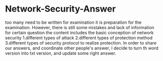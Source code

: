 # Network-Security-Answer
too many need to be written for examination 
it is preparation for the examination. However, there is still some mistakes and lack of information for certain question 
the content includes the basic conception of network security 
 1.different types of attack
 2.different types of protection method 
 3.different types of security protocol to realize protection. 
In order to share our answers, and coordinate other people's answer, I decide to turn th word version into 
txt version, and update some right answer.